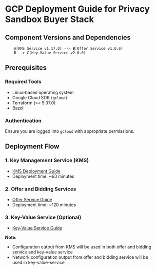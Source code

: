 # GCP Deployment Guide for Privacy Sandbox Buyer Stack

## Component Versions and Dependencies
```
    A[KMS Service v1.17.0] --> B[Offer Service v1.0.0]
    B --> C[Key-Value Service v2.0.0]
```

## Prerequisites

### Required Tools

- Linux-based operating system
- Google Cloud SDK (`gcloud`)
- Terraform (>= 5.37.0)
- Bazel

### Authentication

Ensure you are logged into `gcloud` with appropriate permissions.

## Deployment Flow

### 1. Key Management Service (KMS)
- [KMS Deployment Guide](key-management-service/README.md)
- Deployment time: ~60 minutes

### 2. Offer and Bidding Services
- [Offer Service Guide](offer-service/README.md)
- Deployment time: ~120 minutes

### 3. Key-Value Service (Optional)
- [Key-Value Service Guide](key-value-service/README.md)

**Note:**
* Configuration output from KMS will be used in both offer and bidding service and key-value service
* Network configuration output from offer and bidding service will be used in key-value-service


